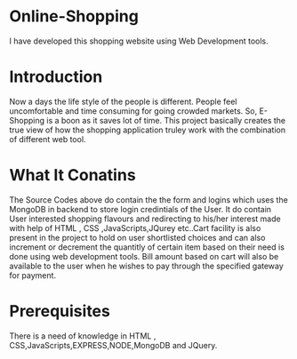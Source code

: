 # Online-Shopping
I have developed this shopping website using Web Development tools.
# Introduction
Now a days the life style of the people is different. People feel uncomfortable and time consuming for going crowded markets. So, E-Shopping is a boon as it saves lot of time.
This project basically creates the true view of how the shopping application truley work with the combination of different web tool.
# What It Conatins 
The Source Codes above do contain the the form and logins which uses the MongoDB in backend to store login credintials of the User. It do contain User interested shopping flavours and redirecting to his/her interest made with help of HTML , CSS ,JavaScripts,JQurey etc..Cart facility is also present in the project to hold on user shortlisted choices and can also increment or decrement the quantitly of certain item based on their need is done using web development tools. Bill amount based on cart will also be available to the user when he wishes to pay through the specified gateway for payment.
# Prerequisites
There is a need of knowledge in HTML , CSS,JavaScripts,EXPRESS,NODE,MongoDB and JQuery.


